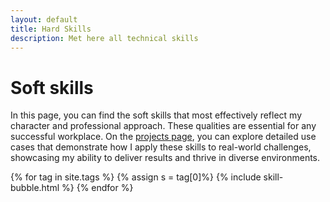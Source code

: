 ```yaml
---
layout: default
title: Hard Skills
description: Met here all technical skills
---
```

# Soft skills
In this page, you can find the soft skills that most effectively reflect my character and professional approach. These qualities are essential for any successful workplace. On the [projects page](/projects), you can explore detailed use cases that demonstrate how I apply these skills to real-world challenges, showcasing my ability to deliver results and thrive in diverse environments.

<div class="skills">
{% for tag in site.tags %}
{% assign s = tag[0]%}
{% include skill-bubble.html %}
{% endfor %}
</div>
